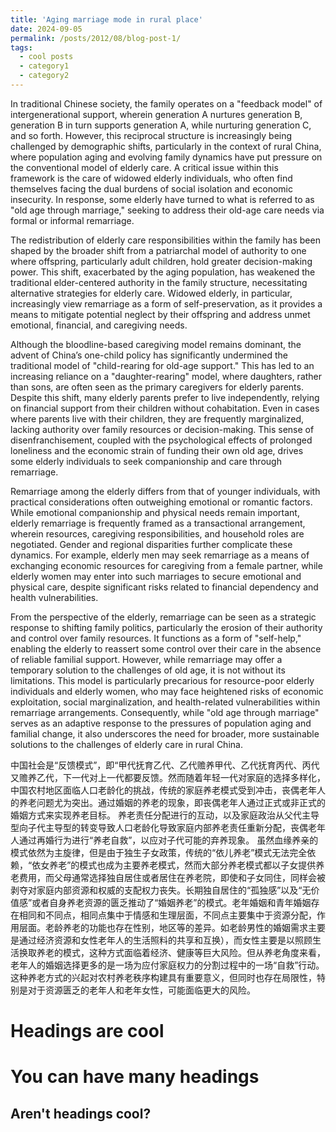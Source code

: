 ```yaml
---
title: 'Aging marriage mode in rural place'
date: 2024-09-05
permalink: /posts/2012/08/blog-post-1/
tags:
  - cool posts
  - category1
  - category2
---
```


In traditional Chinese society, the family operates on a "feedback model" of intergenerational support, wherein generation A nurtures generation B, generation B in turn supports generation A, while nurturing generation C, and so forth. However, this reciprocal structure is increasingly being challenged by demographic shifts, particularly in the context of rural China, where population aging and evolving family dynamics have put pressure on the conventional model of elderly care. A critical issue within this framework is the care of widowed elderly individuals, who often find themselves facing the dual burdens of social isolation and economic insecurity. In response, some elderly have turned to what is referred to as "old age through marriage," seeking to address their old-age care needs via formal or informal remarriage.

The redistribution of elderly care responsibilities within the family has been shaped by the broader shift from a patriarchal model of authority to one where offspring, particularly adult children, hold greater decision-making power. This shift, exacerbated by the aging population, has weakened the traditional elder-centered authority in the family structure, necessitating alternative strategies for elderly care. Widowed elderly, in particular, increasingly view remarriage as a form of self-preservation, as it provides a means to mitigate potential neglect by their offspring and address unmet emotional, financial, and caregiving needs.

Although the bloodline-based caregiving model remains dominant, the advent of China’s one-child policy has significantly undermined the traditional model of "child-rearing for old-age support." This has led to an increasing reliance on a "daughter-rearing" model, where daughters, rather than sons, are often seen as the primary caregivers for elderly parents. Despite this shift, many elderly parents prefer to live independently, relying on financial support from their children without cohabitation. Even in cases where parents live with their children, they are frequently marginalized, lacking authority over family resources or decision-making. This sense of disenfranchisement, coupled with the psychological effects of prolonged loneliness and the economic strain of funding their own old age, drives some elderly individuals to seek companionship and care through remarriage.

Remarriage among the elderly differs from that of younger individuals, with practical considerations often outweighing emotional or romantic factors. While emotional companionship and physical needs remain important, elderly remarriage is frequently framed as a transactional arrangement, wherein resources, caregiving responsibilities, and household roles are negotiated. Gender and regional disparities further complicate these dynamics. For example, elderly men may seek remarriage as a means of exchanging economic resources for caregiving from a female partner, while elderly women may enter into such marriages to secure emotional and physical care, despite significant risks related to financial dependency and health vulnerabilities.

From the perspective of the elderly, remarriage can be seen as a strategic response to shifting family politics, particularly the erosion of their authority and control over family resources. It functions as a form of "self-help," enabling the elderly to reassert some control over their care in the absence of reliable familial support. However, while remarriage may offer a temporary solution to the challenges of old age, it is not without its limitations. This model is particularly precarious for resource-poor elderly individuals and elderly women, who may face heightened risks of economic exploitation, social marginalization, and health-related vulnerabilities within remarriage arrangements. Consequently, while "old age through marriage" serves as an adaptive response to the pressures of population aging and familial change, it also underscores the need for broader, more sustainable solutions to the challenges of elderly care in rural China.

中国社会是“反馈模式”，即“甲代抚育乙代、乙代赡养甲代、乙代抚育丙代、丙代又赡养乙代，下一代对上一代都要反馈。然而随着年轻一代对家庭的选择多样化，中国农村地区面临人口老龄化的挑战，传统的家庭养老模式受到冲击，丧偶老年人的养老问题尤为突出。通过婚姻的养老的现象，即丧偶老年人通过正式或非正式的婚姻方式来实现养老目标。
养老责任分配进行的互动，以及家庭政治从父代主导型向子代主导型的转变导致人口老龄化导致家庭内部养老责任重新分配，丧偶老年人通过再婚行为进行“养老自救”，以应对子代可能的弃养现象。
虽然血缘养亲的模式依然为主旋律，但是由于独生子女政策，传统的“依儿养老”模式无法完全依赖，“依女养老”的模式也成为主要养老模式，然而大部分养老模式都以子女提供养老费用，而父母通常选择独自居住或者居住在养老院，即使和子女同住，同样会被剥夺对家庭内部资源和权威的支配权力丧失。长期独自居住的“孤独感”以及“无价值感”或者自身养老资源的匮乏推动了“婚姻养老”的模式。老年婚姻和青年婚姻存在相同和不同点，相同点集中于情感和生理层面，不同点主要集中于资源分配，作用层面。老龄养老的功能也存在性别，地区等的差异。如老龄男性的婚姻需求主要是通过经济资源和女性老年人的生活照料的共享和互换），而女性主要是以照顾生活换取养老的模式，这种方式面临着经济、健康等巨大风险。但从养老角度来看，老年人的婚姻选择更多的是一场为应付家庭权力的分割过程中的一场“自救”行动。
这种养老方式的兴起对农村养老秩序构建具有重要意义，但同时也存在局限性，特别是对于资源匮乏的老年人和老年女性，可能面临更大的风险。


Headings are cool
======

You can have many headings
======

Aren't headings cool?
------
